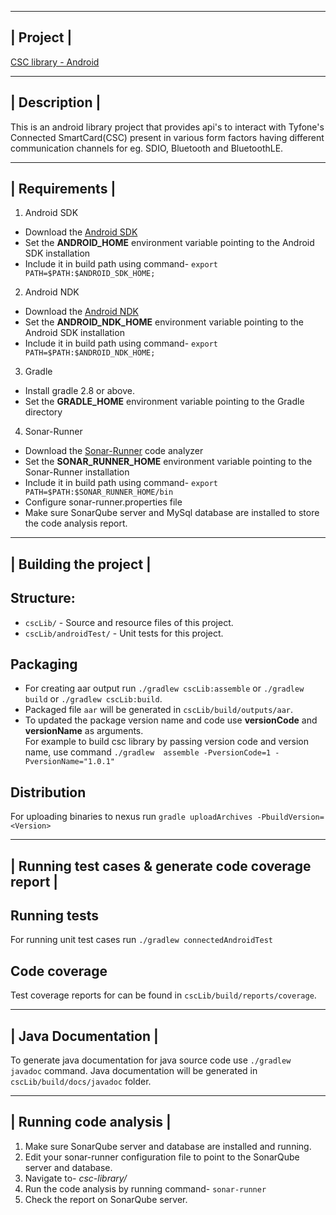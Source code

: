 
------------------
| Project        |
------------------

[CSC library - Android](git@git.tyfone.blr:u4ia/androidcsclibrary.git)

-------------------------
| Description           |
-------------------------

This is an android library project that provides api's to interact with Tyfone's Connected SmartCard(CSC) present in various form factors having different communication channels for eg. SDIO, Bluetooth and BluetoothLE.


----------------------------
| Requirements             |
----------------------------

1. Android SDK
 - Download the [Android SDK ](http://developer.android.com/sdk/index.html)
 - Set the **ANDROID_HOME** environment variable pointing to the Android SDK installation
 - Include it in build path using command- ``` export PATH=$PATH:$ANDROID_SDK_HOME; ```
 
2. Android NDK
 - Download the [Android NDK ](http://developer.android.com/ndk/index.html)
 - Set the **ANDROID_NDK_HOME** environment variable pointing to the Android SDK installation
 - Include it in build path using command- ``` export PATH=$PATH:$ANDROID_NDK_HOME; ``` 

3. Gradle 
 - Install gradle 2.8 or above.
 - Set the **GRADLE_HOME** environment variable pointing to the Gradle directory
  
4. Sonar-Runner
 - Download the [Sonar-Runner](http://www.google.com/url?q=http%3A%2F%2Frepo1.maven.org%2Fmaven2%2Forg%2Fcodehaus%2Fsonar%2Frunner%2Fsonar-runner-dist%2F2.4%2Fsonar-runner-dist-2.4.zip&sa=D&sntz=1&usg=AFQjCNFeF7VxzT_NTGzjNf3un1FCfb57rQ) code analyzer
 - Set the **SONAR_RUNNER_HOME** environment variable pointing to the Sonar-Runner installation
 - Include it in build path using command- ``` export PATH=$PATH:$SONAR_RUNNER_HOME/bin ```
 - Configure sonar-runner.properties file
 - Make sure SonarQube server and MySql database are installed to store the code analysis report.

---------------------------------------
| Building the project                |
---------------------------------------
## Structure:

- `cscLib/` - Source and resource files of this project.
- `cscLib/androidTest/` - Unit tests for this project.

## Packaging
- For creating aar output run
  ```./gradlew cscLib:assemble``` or ```./gradlew build``` or ```./gradlew cscLib:build```.
- Packaged file `aar` will be generated in `cscLib/build/outputs/aar`.  
- To updated the package version name and code use **versionCode** and **versionName** as arguments.  
  For example to build csc library by passing version code and version name,  use command `./gradlew  assemble -PversionCode=1 -PversionName="1.0.1"`   


## Distribution
   For uploading binaries to nexus run `gradle uploadArchives -PbuildVersion=<Version>`


-------------------------------------------------------
| Running test cases & generate code coverage report  |
-------------------------------------------------------

## Running tests
   
 For running unit test cases run
  ```./gradlew connectedAndroidTest```


## Code coverage  
Test coverage reports for  can be found in `cscLib/build/reports/coverage`.

---------------------------------
| Java Documentation            |
--------------------------------- 
To generate java documentation for java source code use ```./gradlew  javadoc``` command. Java documentation will be generated in `cscLib/build/docs/javadoc` folder.


------------------------------------
| Running code analysis            |
------------------------------------

1. Make sure SonarQube server and database are installed and running.
2. Edit your sonar-runner configuration file to point to the SonarQube server and database.
3. Navigate to- *csc-library/*
4. Run the code analysis by running command- ``` sonar-runner ```
5. Check the report on SonarQube server.


